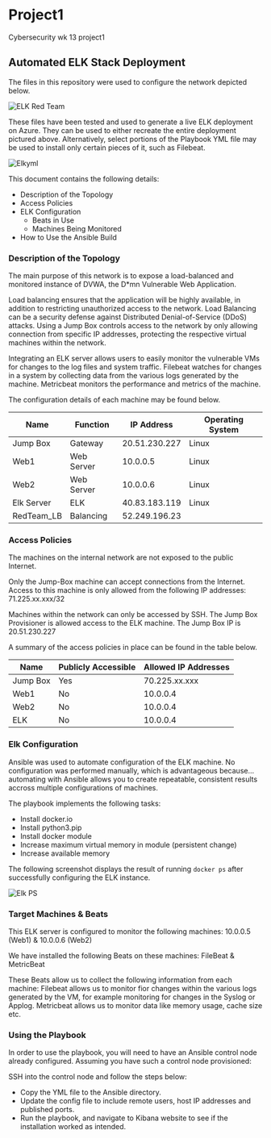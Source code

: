 # Project1
Cybersecurity wk 13 project1
## Automated ELK Stack Deployment

The files in this repository were used to configure the network depicted below.

![ELK Red Team](https://user-images.githubusercontent.com/69772235/100253746-7b06f300-2f0f-11eb-8f5c-4bb16f96bd2f.png)

These files have been tested and used to generate a live ELK deployment on Azure. They can be used to either recreate the entire deployment pictured above. Alternatively, select portions of the Playbook YML file may be used to install only certain pieces of it, such as Filebeat.

![Elkyml](https://user-images.githubusercontent.com/69772235/100255825-07b2b080-2f12-11eb-9597-38ef95e70761.PNG)

This document contains the following details:
- Description of the Topology
- Access Policies
- ELK Configuration
  - Beats in Use
  - Machines Being Monitored
- How to Use the Ansible Build


### Description of the Topology

The main purpose of this network is to expose a load-balanced and monitored instance of DVWA, the D*mn Vulnerable Web Application.

Load balancing ensures that the application will be highly available, in addition to restricting unauthorized access to the network.
Load Balancing can be a security defense against Distributed Denial-of-Service (DDoS) attacks.
Using a Jump Box controls access to the network by only allowing connection from specific IP addresses, protecting the respective virtual machines within the network.

Integrating an ELK server allows users to easily monitor the vulnerable VMs for changes to the log files and system traffic.
Filebeat watches for changes in a system by collecting data from the various logs generated by the machine.
Metricbeat monitors the performance and metrics of the machine.

The configuration details of each machine may be found below.

| Name     | Function | IP Address      | Operating System |
|----------|----------|-----------------|------------------|
| Jump Box | Gateway  | 20.51.230.227   | Linux            |
| Web1     |Web Server| 10.0.0.5        | Linux            |
| Web2     |Web Server| 10.0.0.6        | Linux            |
|Elk Server| ELK      | 40.83.183.119   | Linux            |
|RedTeam_LB|Balancing | 52.249.196.23   |                  |

### Access Policies

The machines on the internal network are not exposed to the public Internet. 

Only the Jump-Box machine can accept connections from the Internet. Access to this machine is only allowed from the following IP addresses:
71.225.xx.xxx/32

Machines within the network can only be accessed by SSH.
The Jump Box Provisioner is allowed access to the ELK machine.  The Jump Box IP is 20.51.230.227

A summary of the access policies in place can be found in the table below.

| Name     | Publicly Accessible | Allowed IP Addresses |
|----------|---------------------|----------------------|
| Jump Box | Yes                 |70.225.xx.xxx         |
| Web1     | No                  |10.0.0.4              |
| Web2     | No                  |10.0.0.4              |
| ELK      | No                  |10.0.0.4              |

### Elk Configuration

Ansible was used to automate configuration of the ELK machine. No configuration was performed manually, which is advantageous because...
automating with Ansible allows you to create repeatable, consistent results accross multiple configurations of machines.

The playbook implements the following tasks:
* Install docker.io
* Install python3.pip
* Install docker module
* Increase maximum virtual memory in module (persistent change)
* Increase available memory

The following screenshot displays the result of running `docker ps` after successfully configuring the ELK instance.

![Elk PS](https://user-images.githubusercontent.com/69772235/100262604-5d8b5680-2f1a-11eb-822f-83fdc6072401.PNG)

### Target Machines & Beats
This ELK server is configured to monitor the following machines:
10.0.0.5 (Web1) & 10.0.0.6 (Web2)

We have installed the following Beats on these machines:
FileBeat & MetricBeat

These Beats allow us to collect the following information from each machine:
Filebeat allows us to monitor fior changes within the various logs generated by the VM, for example monitoring for changes in the Syslog or Applog.  Metricbeat allows us to monitor data like memory usage, cache size etc.

### Using the Playbook
In order to use the playbook, you will need to have an Ansible control node already configured. Assuming you have such a control node provisioned: 

SSH into the control node and follow the steps below:
- Copy the YML file to the Ansible directory.
- Update the config file to include remote users, host IP addresses and published ports.
- Run the playbook, and navigate to Kibana website to see if the installation worked as intended.

